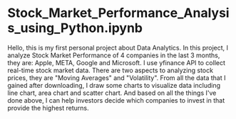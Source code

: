 # Stock_Market_Performance_Analysis_using_Python.ipynb

Hello, this is my first personal project about Data Analytics. In this project, I analyze Stock Market Performance of 4 companies in the last 3 months, they are: Apple, META, Google and Microsoft. I use yfinance API to collect real-time stock market data. There are two aspects to analyzing stock prices, they are "Moving Averages" and "Volatility". From all the data that I gained after downloading, I draw some charts to visualize data including line chart, area chart and scatter chart. And based on all the things I've done above, I can help investors decide which companies to invest in that provide the highest returns.
